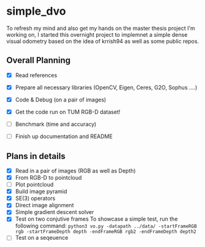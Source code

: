 # simple_dvo
To refresh my mind and also get my hands on the master thesis project I'm working on, I started this overnight project to implemnet a simple dense visual odometry based on the idea of krrish94 as well as some public repos.

## Overall Planning
- [x] Read references
- [x] Prepare all necessary libraries (OpenCV, Eigen, Ceres, G2O, Sophus ....)
- [x] Code & Debug (on a pair of images)
- [x] Get the code run on TUM RGB-D dataset!
- [ ] Benchmark (time and accuracy)
- [ ] Finish up documentation and README


## Plans in details
- [x] Read in a pair of images (RGB as well as Depth)
- [x] From RGB-D to pointcloud
- [ ] Plot pointcloud
- [x] Build image pyramid
- [x] SE(3) operators
- [x] Direct image alignment
- [x] Simple gradient descent solver
- [x] Test on two conjutive frames
    To showcase a simple test, run the following command:
    `python3 vo.py -datapath ../data/ -startFrameRGB rgb -startFrameDepth depth -endFrameRGB rgb2 -endFrameDepth depth2`
- [ ] Test on a seqeuence